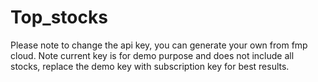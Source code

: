 # Top_stocks
Please note to change the api key, you can generate your own from fmp cloud. Note current key is for demo purpose and does not include all stocks, replace the demo key with subscription key for best results.
